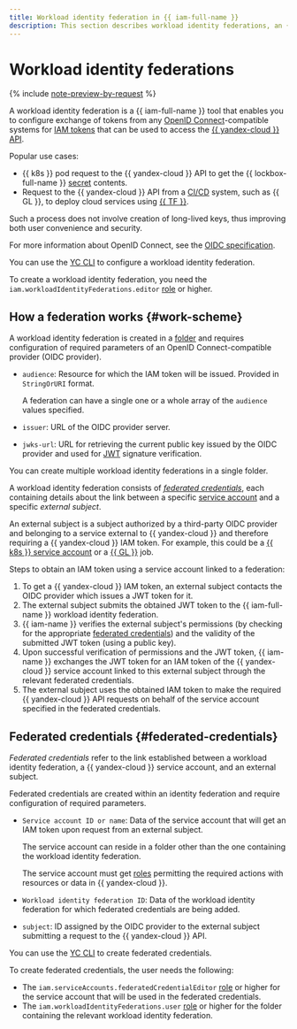 ```yaml
---
title: Workload identity federation in {{ iam-full-name }}
description: This section describes workload identity federations, an {{ iam-name }} tool that enables you to configure exchange of tokens from any OpenID Connect-compatible systems for IAM tokens to access the {{ yandex-cloud }} API.
---
```


# Workload identity federations

{% include [note-preview-by-request](../../_includes/note-preview-by-request.md) %}

A workload identity federation is a {{ iam-full-name }} tool that enables you to configure exchange of tokens from any [OpenID Connect](https://openid.net/developers/how-connect-works/)-compatible systems for [IAM tokens](./authorization/iam-token.md) that can be used to access the [{{ yandex-cloud }} API](../../api-design-guide/index.yaml).

Popular use cases:

* {{ k8s }} pod request to the {{ yandex-cloud }} API to get the {{ lockbox-full-name }} [secret](../../lockbox/concepts/secret.md) contents.
* Request to the {{ yandex-cloud }} API from a [CI/CD](https://en.wikipedia.org/wiki/CI/CD) system, such as {{ GL }}, to deploy cloud services using [{{ TF }}](../../tutorials/infrastructure-management/terraform-quickstart.md).

Such a process does not involve creation of long-lived keys, thus improving both user convenience and security.

For more information about OpenID Connect, see the [OIDC specification](https://openid.net/specs/openid-connect-core-1_0.html).

You can use the [YC CLI](../../cli/quickstart.md) to configure a workload identity federation.

To create a workload identity federation, you need the `iam.workloadIdentityFederations.editor` [role](../security/index.md#iam-workloadIdentityFederations-editor) or higher.

## How a federation works {#work-scheme}

A workload identity federation is created in a [folder](../../resource-manager/concepts/resources-hierarchy.md#folder) and requires configuration of required parameters of an OpenID Connect-compatible provider (OIDC provider).

* `audience`: Resource for which the IAM token will be issued. Provided in `StringOrURI` format.

    A federation can have a single one or a whole array of the `audience` values specified.
* `issuer`: URL of the OIDC provider server.
* `jwks-url`: URL for retrieving the current public key issued by the OIDC provider and used for [JWT](https://en.wikipedia.org/wiki/JSON_Web_Token) signature verification.

You can create multiple workload identity federations in a single folder.

A workload identity federation consists of [_federated credentials_](#federated-credentials), each containing details about the link between a specific [service account](./users/service-accounts.md) and a specific _external subject_.

An external subject is a subject authorized by a third-party OIDC provider and belonging to a service external to {{ yandex-cloud }} and therefore requiring a {{ yandex-cloud }} IAM token. For example, this could be a [{{ k8s }} service account](../../managed-kubernetes/concepts/index.md#service-accounts) or a [{{ GL }}](../../managed-gitlab/index.yaml) job.

Steps to obtain an IAM token using a service account linked to a federation:

1. To get a {{ yandex-cloud }} IAM token, an external subject contacts the OIDC provider which issues a JWT token for it.
1. The external subject submits the obtained JWT token to the {{ iam-full-name }} workload identity federation.
1. {{ iam-name }} verifies the external subject's permissions (by checking for the appropriate [federated credentials](#federated-credentials)) and the validity of the submitted JWT token (using a public key).
1. Upon successful verification of permissions and the JWT token, {{ iam-name }} exchanges the JWT token for an IAM token of the {{ yandex-cloud }} service account linked to this external subject through the relevant federated credentials.
1. The external subject uses the obtained IAM token to make the required {{ yandex-cloud }} API requests on behalf of the service account specified in the federated credentials.

## Federated credentials {#federated-credentials}

_Federated credentials_ refer to the link established between a workload identity federation, a {{ yandex-cloud }} service account, and an external subject.

Federated credentials are created within an identity federation and require configuration of required parameters.

* `Service account ID or name`: Data of the service account that will get an IAM token upon request from an external subject.

    The service account can reside in a folder other than the one containing the workload identity federation.

    The service account must get [roles](./access-control/roles.md) permitting the required actions with resources or data in {{ yandex-cloud }}.
* `Workload identity federation ID`: Data of the workload identity federation for which federated credentials are being added.
* `subject`: ID assigned by the OIDC provider to the external subject submitting a request to the {{ yandex-cloud }} API.

You can use the [YC CLI](../../cli/quickstart.md) to create federated credentials.

To create federated credentials, the user needs the following:
* The `iam.serviceAccounts.federatedCredentialEditor` [role](../security/index.md#iam-serviceAccounts-federatedCredentialEditor) or higher for the service account that will be used in the federated credentials.
* The `iam.workloadIdentityFederations.user` [role](../security/index.md#iam-workloadIdentityFederations-user) or higher for the folder containing the relevant workload identity federation.